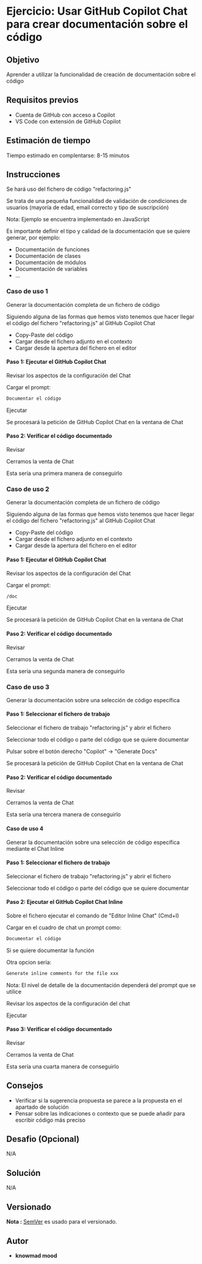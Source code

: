 # Ejercicio: Usar GitHub Copilot Chat para crear documentación sobre el código

## Objetivo

Aprender a utilizar la funcionalidad de creación de documentación sobre el código

## Requisitos previos

- Cuenta de GitHub con acceso a Copilot
- VS Code con extensión de GitHub Copilot

## Estimación de tiempo

Tiempo estimado en complentarse: 8-15 minutos

## Instrucciones

Se hará uso del fichero de código "refactoring.js"

Se trata de una pequeña funcionalidad de validación de condiciones de usuarios (mayoría de edad, email correcto y tipo de suscripción)

Nota: Ejemplo se encuentra implementado en JavaScript

Es importante definir el tipo y calidad de la documentación que se quiere generar, por ejemplo:

* Documentación de funciones
* Documentación de clases
* Documentación de módulos
* Documentación de variables
* ...


### Caso de uso 1

Generar la documentación completa de un fichero de código

Siguiendo alguna de las formas que hemos visto tenemos que hacer llegar el código del fichero "refactoring.js" al GitHub Copilot Chat

* Copy-Paste del código
* Cargar desde el fichero adjunto en el contexto
* Cargar desde la apertura del fichero en el editor

#### Paso 1: Ejecutar el GitHub Copilot Chat

Revisar los aspectos de la configuración del Chat

Cargar el prompt:

```bash
Documentar el código
```

Ejecutar

Se procesará la petición de GitHub Copilot Chat en la ventana de Chat

#### Paso 2: Verificar el código documentado

Revisar

Cerramos la venta de Chat

Esta sería una primera manera de conseguirlo

### Caso de uso 2

Generar la documentación completa de un fichero de código

Siguiendo alguna de las formas que hemos visto tenemos que hacer llegar el código del fichero "refactoring.js" al GitHub Copilot Chat

* Copy-Paste del código
* Cargar desde el fichero adjunto en el contexto
* Cargar desde la apertura del fichero en el editor

#### Paso 1: Ejecutar el GitHub Copilot Chat

Revisar los aspectos de la configuración del Chat

Cargar el prompt:

```bash
/doc
```

Ejecutar

Se procesará la petición de GitHub Copilot Chat en la ventana de Chat

#### Paso 2: Verificar el código documentado

Revisar

Cerramos la venta de Chat

Esta sería una segunda manera de conseguirlo

### Caso de uso 3

Generar la documentación sobre una selección de código específica

#### Paso 1: Seleccionar el fichero de trabajo

Seleccionar el fichero de trabajo "refactoring.js" y abrir el fichero

Seleccionar todo el código o parte del código que se quiere documentar

Pulsar sobre el botón derecho "Copilot" -> "Generate Docs"

Se procesará la petición de GitHub Copilot Chat en la ventana de Chat

#### Paso 2: Verificar el código documentado

Revisar

Cerramos la venta de Chat

Esta sería una tercera manera de conseguirlo

#### Caso de uso 4

Generar la documentación sobre una selección de código específica mediante el Chat Inline

#### Paso 1: Seleccionar el fichero de trabajo

Seleccionar el fichero de trabajo "refactoring.js" y abrir el fichero

Seleccionar todo el código o parte del código que se quiere documentar

#### Paso 2: Ejecutar el GitHub Copilot Chat Inline

Sobre el fichero ejecutar el comando de "Editor Inline Chat" (Cmd+I)

Cargar en el cuadro de chat un prompt como:

```bash
Documentar el código
```
Si se quiere documentar la función

Otra opcion sería:

```bash
Generate inline comments for the file xxx
```

Nota: El nivel de detalle de la documentación dependerá del prompt que se utilice

Revisar los aspectos de la configuración del chat

Ejecutar

#### Paso 3: Verificar el código documentado

Revisar

Cerramos la venta de Chat

Esta sería una cuarta manera de conseguirlo


## Consejos

- Verificar si la sugerencia propuesta se parece a la propuesta en el apartado de solución
- Pensar sobre las indicaciones o contexto que se puede añadir para escribir código más preciso

## Desafio (Opcional)

N/A

## Solución

N/A

## Versionado

**Nota :** [SemVer](http://semver.org/) es usado para el versionado.

## Autor

* **knowmad mood**